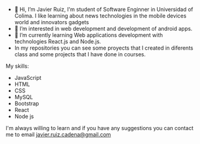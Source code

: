 - 👋 Hi, I’m Javier Ruiz, I'm student of Software Enginner in Universidad of Colima. I like learning about news technologies in the mobile devices world and innovators gadgets 
- 👀 I’m interested in web development and development of android apps.
- 🌱 I’m currently learning Web applications development with technologies React.js and Node.js.
- In my repositories you can see some proyects that I created in diferents class and some projects that I have done in courses.


My skills:
- JavaScript
- HTML
- CSS
- MySQL
- Bootstrap
- React
- Node js

I'm always willing to learn and if you have any suggestions you can contact me to email javier.ruiz.cadena@gmail.com
<!---
Javi1499/Javi1499 is a ✨ special ✨ repository because its `README.md` (this file) appears on your GitHub profile.
You can click the Preview link to take a look at your changes.
--->
